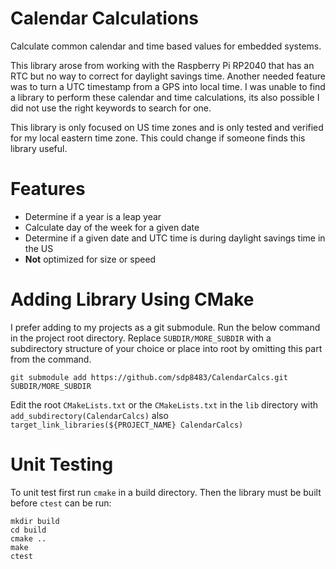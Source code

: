 # Calendar Calculations
Calculate common calendar and time based values for embedded systems. 

This library arose from working with the Raspberry Pi RP2040 that has an RTC but no way to correct for daylight savings time. Another needed feature was to turn a UTC timestamp from a GPS into local time.  I was unable to find a library to perform these calendar and time calculations, its also possible I did not use the right keywords to search for one. 

This library is only focused on US time zones and is only tested and verified for my local eastern time zone. This could change if someone finds this library useful.

 # Features
* Determine if a year is a leap year
* Calculate day of the week for a given date
* Determine if a given date and UTC time is during daylight savings time in the US
* **Not** optimized for size or speed

# Adding Library Using CMake
I prefer adding to my projects as a git submodule. Run the below command in the project root directory. Replace `SUBDIR/MORE_SUBDIR` with a subdirectory structure of your choice or place into root by omitting this part from the command.
```
git submodule add https://github.com/sdp8483/CalendarCalcs.git SUBDIR/MORE_SUBDIR
```

Edit the root `CMakeLists.txt` or the `CMakeLists.txt` in the `lib` directory with `add_subdirectory(CalendarCalcs)` also `target_link_libraries(${PROJECT_NAME} CalendarCalcs)`

# Unit Testing
To unit test first run `cmake` in a build directory. Then the library must be built before `ctest` can be run:
```
mkdir build
cd build
cmake ..
make
ctest
```